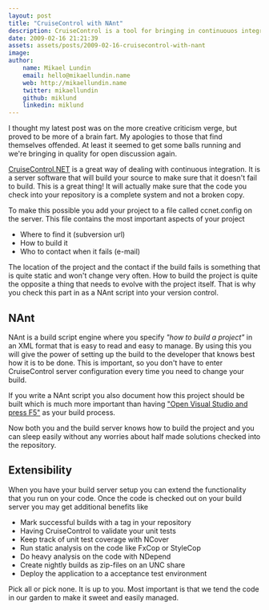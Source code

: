 ```yaml
---
layout: post
title: "CruiseControl with NAnt"
description: CruiseControl is a tool for bringing in continuouos integration. This tool is able to run your tests, but it is better to define your build process in a build script like NAnt, only because you need the documentation.
date: 2009-02-16 21:21:39
assets: assets/posts/2009-02-16-cruisecontrol-with-nant
image: 
author: 
    name: Mikael Lundin
    email: hello@mikaellundin.name 
    web: http://mikaellundin.name
    twitter: mikaellundin
    github: miklund
    linkedin: miklund                    
---
```


I thought my latest post was on the more creative criticism verge, but proved to be more of a brain fart. My apologies to those that find themselves offended. At least it seemed to get some balls running and we're bringing in quality for open discussion again.

[CruiseControl.NET](http://confluence.public.thoughtworks.org/display/CCNET/Welcome+to+CruiseControl.NET) is a great way of dealing with continuous integration. It is a server software that will build your source to make sure that it doesn't fail to build. This is a great thing! It will actually make sure that the code you check into your repository is a complete system and not a broken copy.

To make this possible you add your project to a file called ccnet.config on the server. This file contains the most important aspects of your project

* Where to find it (subversion url)
* How to build it
* Who to contact when it fails (e-mail)

The location of the project and the contact if the build fails is something that is quite static and won't change very often. How to build the project is quite the opposite a thing that needs to evolve with the project itself. That is why you check this part in as a NAnt script into your version control.

## NAnt

NAnt is a build script engine where you specify *"how to build a project"* in an XML format that is easy to read and easy to manage. By using this you will give the power of setting up the build to the developer that knows best how it is to be done. This is important, so you don't have to enter CruiseControl server configuration every time you need to change your build.

If you write a NAnt script you also document how this project should be built which is much more important than having ["Open Visual Studio and press F5"](http://www.codinghorror.com/blog/archives/000988.html) as your build process.

Now both you and the build server knows how to build the project and you can sleep easily without any worries about half made solutions checked into the repository.

## Extensibility

When you have your build server setup you can extend the functionality that you run on your code. Once the code is checked out on your build server you may get additional benefits like

* Mark successful builds with a tag in your repository
* Having CruiseControl to validate your unit tests
* Keep track of unit test coverage with NCover
* Run static analysis on the code like FxCop or StyleCop
* Do heavy analysis on the code with NDepend
* Create nightly builds as zip-files on an UNC share
* Deploy the application to a acceptance test environment

Pick all or pick none. It is up to you. Most important is that we tend the code in our garden to make it sweet and easily managed.
